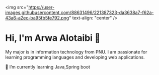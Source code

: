 <img src="https://user-images.githubusercontent.com/88631496/221387323-da3638a7-f62a-43a6-a2ec-ba95fb5fe792.png"  text-align: "center" />

# Hi, I'm Arwa Alotaibi 👋

My major is in information technology from PNU. I am passionate for learning programming languages and developing web applications.

🌱  I’m currently learning Java,Spring boot


